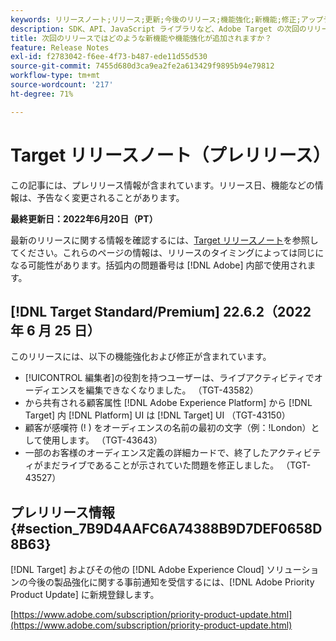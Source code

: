 ```yaml
---
keywords: リリースノート;リリース;更新;今後のリリース;機能強化;新機能;修正;アップデート;プレリリース
description: SDK、API、JavaScript ライブラリなど、Adobe Target の次回のリリースに含まれている新機能、機能強化および修正について説明します。
title: 次回のリリースではどのような新機能や機能強化が追加されますか？
feature: Release Notes
exl-id: f2783042-f6ee-4f73-b487-ede11d55d530
source-git-commit: 7455d680d3ca9ea2fe2a613429f9895b94e79812
workflow-type: tm+mt
source-wordcount: '217'
ht-degree: 71%

---
```


# Target リリースノート（プレリリース）

この記事には、プレリリース情報が含まれています。リリース日、機能などの情報は、予告なく変更されることがあります。

**最終更新日：2022年6月20日（PT）**

最新のリリースに関する情報を確認するには、[Target リリースノート](release-notes.md)を参照してください。これらのページの情報は、リリースのタイミングによっては同じになる可能性があります。括弧内の問題番号は [!DNL Adobe] 内部で使用されます。

## [!DNL Target Standard/Premium] 22.6.2（2022 年 6 月 25 日）

このリリースには、以下の機能強化および修正が含まれています。

* [!UICONTROL 編集者]の役割を持つユーザーは、ライブアクティビティでオーディエンスを編集できなくなりました。 （TGT-43582）
* から共有される顧客属性 [!DNL Adobe Experience Platform] から [!DNL Target] 内 [!DNL Platform] UI は [!DNL Target] UI （TGT-43150）
* 顧客が感嘆符 (! ) をオーディエンスの名前の最初の文字（例：!London）として使用します。 （TGT-43643）
* 一部のお客様のオーディエンス定義の詳細カードで、終了したアクティビティがまだライブであることが示されていた問題を修正しました。 （TGT-43527）

## プレリリース情報 {#section_7B9D4AAFC6A74388B9D7DEF0658D8B63}

[!DNL Target] およびその他の [!DNL Adobe Experience Cloud] ソリューションの今後の製品強化に関する事前通知を受信するには、[!DNL Adobe Priority Product Update] に新規登録します。

[https://www.adobe.com/subscription/priority-product-update.html](https://www.adobe.com/subscription/priority-product-update.html)
